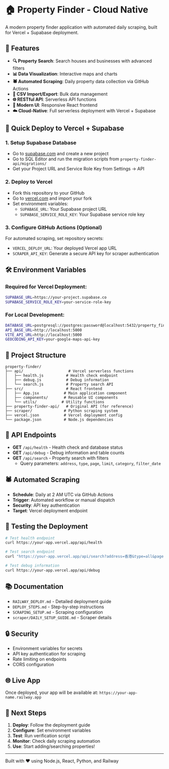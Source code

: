 # 🏠 Property Finder - Cloud Native

A modern property finder application with automated daily scraping, built for Vercel + Supabase deployment.

## 🌟 Features

- **🔍 Property Search**: Search houses and businesses with advanced filters
- **📊 Data Visualization**: Interactive maps and charts
- **🕷️ Automated Scraping**: Daily property data collection via GitHub Actions  
- **📁 CSV Import/Export**: Bulk data management
- **🌐 RESTful API**: Serverless API functions
- **📱 Modern UI**: Responsive React frontend
- **☁️ Cloud-Native**: Full serverless deployment with Vercel + Supabase

## 🚀 Quick Deploy to Vercel + Supabase

### 1. Setup Supabase Database
- Go to [supabase.com](https://supabase.com) and create a new project
- Go to SQL Editor and run the migration scripts from `property-finder-api/migrations/`
- Get your Project URL and Service Role Key from Settings → API

### 2. Deploy to Vercel
- Fork this repository to your GitHub
- Go to [vercel.com](https://vercel.com) and import your fork
- Set environment variables:
  - `SUPABASE_URL`: Your Supabase project URL
  - `SUPABASE_SERVICE_ROLE_KEY`: Your Supabase service role key

### 3. Configure GitHub Actions (Optional)

For automated scraping, set repository secrets:
- `VERCEL_DEPLOY_URL`: Your deployed Vercel app URL
- `SCRAPER_API_KEY`: Generate a secure API key for scraper authentication

## 🛠️ Environment Variables

### Required for Vercel Deployment:
```bash
SUPABASE_URL=https://your-project.supabase.co
SUPABASE_SERVICE_ROLE_KEY=your-service-role-key
```

### For Local Development:
```bash
DATABASE_URL=postgresql://postgres:password@localhost:5432/property_finder
API_BASE_URL=http://localhost:5000
VITE_API_URL=http://localhost:5000
GEOCODING_API_KEY=your-google-maps-api-key
```

## 📁 Project Structure

```
property-finder/
├── api/                    # Vercel serverless functions
│   ├── health.js          # Health check endpoint
│   ├── debug.js           # Debug information
│   └── search.js          # Property search API
├── src/                   # React frontend
│   ├── App.jsx           # Main application component
│   ├── components/       # Reusable UI components
│   └── utils/           # Utility functions
├── property-finder-api/   # Original API (for reference)
├── scraper/              # Python scraping system
├── vercel.json           # Vercel deployment config
└── package.json          # Node.js dependencies
```

## 🔧 API Endpoints

- **GET** `/api/health` - Health check and database status
- **GET** `/api/debug` - Debug information and table counts
- **GET** `/api/search` - Property search with filters
  - Query parameters: `address`, `type`, `page`, `limit`, `category`, `filter_date`

## 🕷️ Automated Scraping

- **Schedule**: Daily at 2 AM UTC via GitHub Actions
- **Trigger**: Automated workflow or manual dispatch
- **Security**: API key authentication
- **Target**: Vercel deployment endpoint

## 🧪 Testing the Deployment

```bash
# Test health endpoint
curl https://your-app.vercel.app/api/health

# Test search endpoint
curl "https://your-app.vercel.app/api/search?address=香港&type=all&page=1"

# Test debug information
curl https://your-app.vercel.app/api/debug
```

## 📚 Documentation

- `RAILWAY_DEPLOY.md` - Detailed deployment guide
- `DEPLOY_STEPS.md` - Step-by-step instructions  
- `SCRAPING_SETUP.md` - Scraping configuration
- `scraper/DAILY_SETUP_GUIDE.md` - Scraper details

## 🔒 Security

- Environment variables for secrets
- API key authentication for scraping
- Rate limiting on endpoints
- CORS configuration

## 🌐 Live App

Once deployed, your app will be available at:
`https://your-app-name.railway.app`

## 🎯 Next Steps

1. **Deploy**: Follow the deployment guide
2. **Configure**: Set environment variables
3. **Test**: Run verification script
4. **Monitor**: Check daily scraping automation
5. **Use**: Start adding/searching properties!

---

Built with ❤️ using Node.js, React, Python, and Railway

